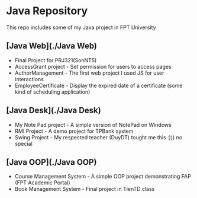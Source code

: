 # Java Repository 
This repo includes some of my Java project in FPT University

## [Java Web](./Java Web)
* Final Project for PRJ321(SonNT5) 
* AccessGrant project - Set permission for users to access pages
* AuthorManagement - The first web project I used JS for user interactions
* EmployeeCertificate - Display the expired date of a certificate (some kind of scheduling application)

## [Java Desk](./Java Desk)
* My Note Pad project - A simple version of NotePad on Windows
* RMI Project - A demo project for TPBank system
* Swing Project - My respected teacher (DuyDT) tought me this :))) no special

## [Java OOP](./Java OOP)
* Course Management System - A simple OOP project demonstrating FAP (FPT Academic Portal)
* Book Management System - Final project in TienTD class
